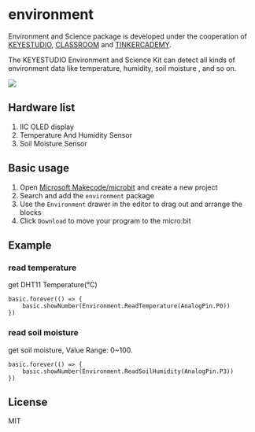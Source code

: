 # environment

Environment and Science  package is developed under the cooperation of [KEYESTUDIO](https://www.keyestudio.com/), [CLASSROOM](http://www.classroom.com.hk/) and [TINKERCADEMY](https://tinkercademy.com/).

The KEYESTUDIO Environment and Science Kit can detect all kinds of environment data like temperature, humidity, soil moisture , and so on. 

![](https://github.com/keyestudio/pxt-environment-kit-master/icon.jpg)

## Hardware list 

1. IIC OLED display
1.  Temperature And Humidity Sensor
1. Soil Moisture Sensor

## Basic usage

1. Open [Microsoft Makecode/microbit](https://pxt.microbit.org) and create a new project 
2. Search and add the `environment` package
3. Use the `Environment` drawer in the editor to drag out and arrange the blocks
4. Click `Download` to move your program to the micro:bit

## Example

### read temperature
get DHT11 Temperature(℃)
```blocks
basic.forever(() => {
    basic.showNumber(Environment.ReadTemperature(AnalogPin.P0))
})
```

### read soil moisture
get soil moisture, Value Range: 0~100.
```blocks
basic.forever(() => {
    basic.showNumber(Environment.ReadSoilHumidity(AnalogPin.P3))
})
```


## License

MIT

